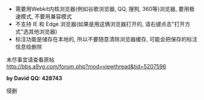 ﻿- 需要用Webkit内核浏览器(例如谷歌浏览器, QQ, 搜狗, 360等)浏览器, 要用极速模式, 不要用兼容模式
- 不支持 IE 和 Edge 浏览器(如果是用这俩浏览器打开的, 请右键点击"打开方式"选其他浏览器)
- 标注功能是储存在本地的, 所以不要随意清除浏览器缓存, 可能会把保存的标注信息给删除

未尽事宜请查看原帖  
http://bbs.a9vg.com/forum.php?mod=viewthread&tid=5207596

**by David**
**QQ: 428743**

侵删